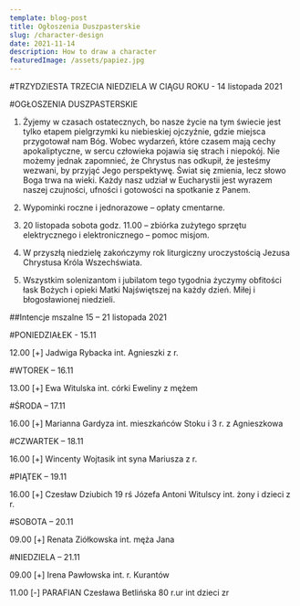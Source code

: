 ```yaml
---
template: blog-post
title: Ogłoszenia Duszpasterskie
slug: /character-design
date: 2021-11-14
description: How to draw a character
featuredImage: /assets/papiez.jpg
---
```

 

#TRZYDZIESTA TRZECIA NIEDZIELA W CIĄGU ROKU  - 14 listopada 2021 

#OGŁOSZENIA DUSZPASTERSKIE

1. Żyjemy w czasach ostatecznych, bo nasze życie na tym świecie jest tylko etapem pielgrzymki ku niebieskiej ojczyźnie, gdzie miejsca przygotował nam Bóg. Wobec wydarzeń, które czasem mają cechy apokaliptyczne, w sercu człowieka pojawia się strach i niepokój. Nie możemy jednak zapomnieć, że Chrystus nas odkupił, że jesteśmy wezwani, by przyjąć Jego perspektywę. Świat się zmienia, lecz słowo Boga trwa na wieki. Każdy nasz udział w Eucharystii jest wyrazem naszej czujności, ufności i gotowości na spotkanie z Panem.

2. Wypominki roczne i jednorazowe – opłaty cmentarne.

3. 20 listopada sobota godz. 11.00 – zbiórka zużytego sprzętu elektrycznego i elektronicznego – pomoc misjom.

4. W przyszłą niedzielę zakończymy rok liturgiczny uroczystością Jezusa Chrystusa Króla Wszechświata. 

5. Wszystkim solenizantom i jubilatom tego tygodnia życzymy obfitości łask Bożych i opieki Matki Najświętszej na każdy dzień. Miłej i błogosławionej niedzieli.


##Intencje mszalne    15 – 21 listopada 2021


#PONIEDZIAŁEK - 15.11

12.00  [+] Jadwiga Rybacka int. Agnieszki z r. 

#WTOREK – 16.11

13.00 [+] Ewa Witulska  int. córki Eweliny z mężem

#ŚRODA – 17.11

16.00 [+] Marianna Gardyza  int. mieszkańców Stoku i 3 r. z Agnieszkowa

#CZWARTEK – 18.11

16.00 [+] Wincenty Wojtasik int syna Mariusza z r.

#PIĄTEK – 19.11

16.00 [+] Czesław Dziubich 19 rś Józefa Antoni Witulscy int. żony i dzieci z r. 

#SOBOTA – 20.11

09.00 [+] Renata Ziółkowska int. męża Jana

#NIEDZIELA – 21.11 

09.00 [+] Irena Pawłowska int. r. Kurantów

11.00 [-] PARAFIAN  Czesława Betlińska 80 r.ur int dzieci zr